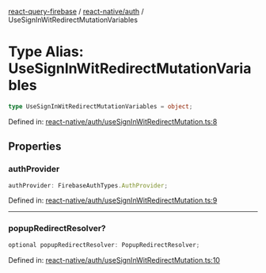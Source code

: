 [react-query-firebase](../../../modules.md) / [react-native/auth](../index.md) / UseSignInWitRedirectMutationVariables

# Type Alias: UseSignInWitRedirectMutationVariables

```ts
type UseSignInWitRedirectMutationVariables = object;
```

Defined in: [react-native/auth/useSignInWitRedirectMutation.ts:8](https://github.com/vpishuk/react-query-firebase/blob/10e2945f75363a784c3dfc0e90b9f7a489dcc848/react-native/auth/useSignInWitRedirectMutation.ts#L8)

## Properties

### authProvider

```ts
authProvider: FirebaseAuthTypes.AuthProvider;
```

Defined in: [react-native/auth/useSignInWitRedirectMutation.ts:9](https://github.com/vpishuk/react-query-firebase/blob/10e2945f75363a784c3dfc0e90b9f7a489dcc848/react-native/auth/useSignInWitRedirectMutation.ts#L9)

***

### popupRedirectResolver?

```ts
optional popupRedirectResolver: PopupRedirectResolver;
```

Defined in: [react-native/auth/useSignInWitRedirectMutation.ts:10](https://github.com/vpishuk/react-query-firebase/blob/10e2945f75363a784c3dfc0e90b9f7a489dcc848/react-native/auth/useSignInWitRedirectMutation.ts#L10)
